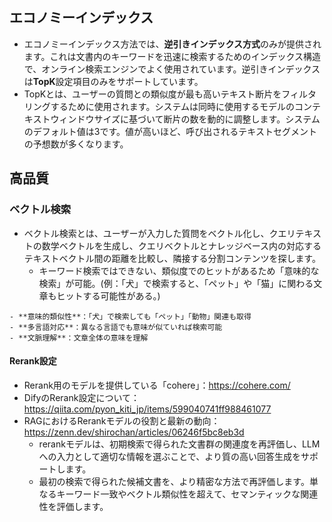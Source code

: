 
## エコノミーインデックス

- エコノミーインデックス方法では、**逆引きインデックス方式**のみが提供されます。これは文書内のキーワードを迅速に検索するためのインデックス構造で、オンライン検索エンジンでよく使用されています。逆引きインデックスは**TopK**設定項目のみをサポートしています。
- TopKとは、ユーザーの質問との類似度が最も高いテキスト断片をフィルタリングするために使用されます。システムは同時に使用するモデルのコンテキストウィンドウサイズに基づいて断片の数を動的に調整します。システムのデフォルト値は3です。値が高いほど、呼び出されるテキストセグメントの予想数が多くなります。

## 高品質

### ベクトル検索
- ベクトル検索とは、ユーザーが入力した質問をベクトル化し、クエリテキストの数学ベクトルを生成し、クエリベクトルとナレッジベース内の対応するテキストベクトル間の距離を比較し、隣接する分割コンテンツを探します。
	- キーワード検索ではできない、類似度でのヒットがあるため「意味的な検索」が可能。(例：「犬」で検索すると、「ペット」や「猫」に関わる文章もヒットする可能性がある。)

```
- **意味的類似性**：「犬」で検索しても「ペット」「動物」関連も取得
- **多言語対応**：異なる言語でも意味が似ていれば検索可能
- **文脈理解**：文章全体の意味を理解
```
#### Rerank設定
- Rerank用のモデルを提供している「cohere」：https://cohere.com/
- DifyのRerank設定について：https://qiita.com/pyon_kiti_jp/items/599040741ff988461077
- RAGにおけるRerankモデルの役割と最新の動向：https://zenn.dev/shirochan/articles/06246f5bc8eb3d
	- rerankモデルは、初期検索で得られた文書群の関連度を再評価し、LLMへの入力として適切な情報を選ぶことで、より質の高い回答生成をサポートします。
	- 最初の検索で得られた候補文書を、より精密な方法で再評価します。単なるキーワード一致やベクトル類似性を超えて、セマンティックな関連性を評価します。
